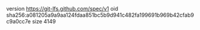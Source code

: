 version https://git-lfs.github.com/spec/v1
oid sha256:a081205a9a9aa124fdaa851bc5b9d941c482fa199691b969b42cfab9c9a0cc7e
size 4149
